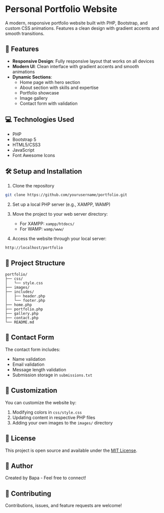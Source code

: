 # Personal Portfolio Website

A modern, responsive portfolio website built with PHP, Bootstrap, and custom CSS animations. Features a clean design with gradient accents and smooth transitions.

## 🚀 Features

- **Responsive Design**: Fully responsive layout that works on all devices
- **Modern UI**: Clean interface with gradient accents and smooth animations
- **Dynamic Sections**:
  - Home page with hero section
  - About section with skills and expertise
  - Portfolio showcase
  - Image gallery
  - Contact form with validation

## 💻 Technologies Used

- PHP
- Bootstrap 5
- HTML5/CSS3
- JavaScript
- Font Awesome Icons

## 🛠️ Setup and Installation

1. Clone the repository
```bash
git clone https://github.com/yourusername/portfolio.git
```

2. Set up a local PHP server (e.g., XAMPP, WAMP)

3. Move the project to your web server directory:
   - For XAMPP: `xampp/htdocs/`
   - For WAMP: `wamp/www/`

4. Access the website through your local server:
```
http://localhost/portfolio
```

## 📁 Project Structure

```
portfolio/
├── css/
│   └── style.css
├── images/
├── includes/
│   ├── header.php
│   └── footer.php
├── home.php
├── portfolio.php
├── gallery.php
├── contact.php
└── README.md
```

## 📝 Contact Form

The contact form includes:
- Name validation
- Email validation
- Message length validation
- Submission storage in `submissions.txt`

## 🎨 Customization

You can customize the website by:
1. Modifying colors in `css/style.css`
2. Updating content in respective PHP files
3. Adding your own images to the `images/` directory

## 📄 License

This project is open source and available under the [MIT License](LICENSE).

## 👤 Author

Created by Bapa - Feel free to connect!

## 🤝 Contributing

Contributions, issues, and feature requests are welcome!

